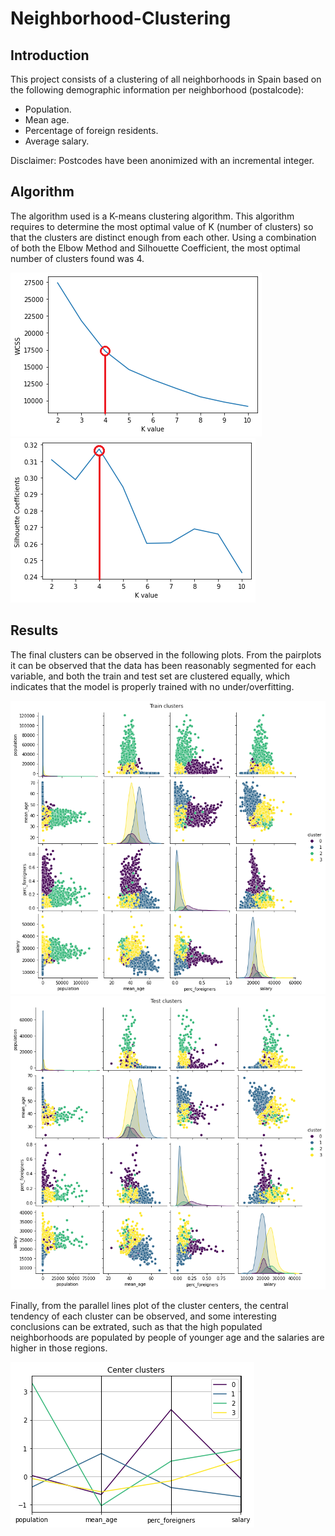 # Neighborhood-Clustering

## Introduction
This project consists of a clustering of all neighborhoods in Spain based on the following demographic information per neighborhood (postalcode):

* Population.
* Mean age.
* Percentage of foreign residents.
* Average salary.

Disclaimer: Postcodes have been anonimized with an incremental integer.

## Algorithm
The algorithm used is a K-means clustering algorithm. This algorithm requires to determine the most optimal value of K (number of clusters) so that the clusters are distinct enough from each other. Using a combination of both the Elbow Method and Silhouette Coefficient, the most optimal number of clusters found was 4.

![alt_text](https://github.com/ygbuil/Neighborhood-Clustering/blob/master/images/elbow_method.png)   ![alt_text](https://github.com/ygbuil/Neighborhood-Clustering/blob/master/images/silhouette_coefficients.png)

## Results
The final clusters can be observed in the following plots. From the pairplots it can be observed that the data has been reasonably segmented for each variable, and both the train and test set are clustered equally, which indicates that the model is properly trained with no under/overfitting.

![alt_text](https://github.com/ygbuil/Neighborhood-Clustering/blob/master/images/train_clusters.png)
![alt_text](https://github.com/ygbuil/Neighborhood-Clustering/blob/master/images/test_clusters.png)

Finally, from the parallel lines plot of the cluster centers, the central tendency of each cluster can be observed, and some interesting conclusions can be extrated, such as that the high populated neighborhoods are populated by people of younger age and the salaries are higher in those regions.

![alt_text](https://github.com/ygbuil/Neighborhood-Clustering/blob/master/images/center_clusters.png)
